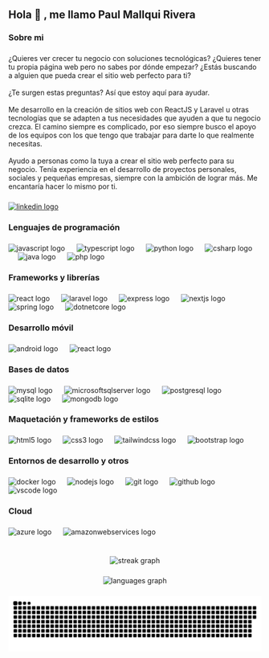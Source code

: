 <h2 align="left">Hola 👋 , me llamo Paul Mallqui Rivera</h2>

###

<h3 align="left">Sobre mi</h3>

###

<p align="left">¿Quieres ver crecer tu negocio con soluciones tecnológicas? ¿Quieres tener tu propia página web pero no sabes por dónde empezar? ¿Estás buscando a alguien que pueda crear el sitio web perfecto para ti?<br><br>¿Te surgen estas preguntas? Así que estoy aquí para ayudar.<br><br>Me desarrollo en la creación de sitios web con ReactJS y Laravel u otras tecnologías que se adapten a tus necesidades que ayuden a que tu negocio crezca. El camino siempre es complicado, por eso siempre busco el apoyo de los equipos con los que tengo que trabajar para darte lo que realmente necesitas.<br><br>Ayudo a personas como la tuya a crear el sitio web perfecto para su negocio. Tenía experiencia en el desarrollo de proyectos personales, sociales y pequeñas empresas, siempre con la ambición de lograr más. Me encantaría hacer lo mismo por ti.</p>

###

<div align="left">
  <a href="https://www.linkedin.com/in/paul-lenyn-mallqui-rivera-243541262/" target="_blank">
    <img src="https://raw.githubusercontent.com/maurodesouza/profile-readme-generator/master/src/assets/icons/social/linkedin/default.svg" width="52" height="40" alt="linkedin logo"  />
  </a>
</div>

###

<h3 align="left">Lenguajes de programación</h3>

###

<div align="left">
  <img src="https://cdn.jsdelivr.net/gh/devicons/devicon/icons/javascript/javascript-original.svg" height="40" alt="javascript logo"  />
  <img width="15" />
  <img src="https://cdn.jsdelivr.net/gh/devicons/devicon/icons/typescript/typescript-original.svg" height="40" alt="typescript logo"  />
  <img width="15" />
  <img src="https://cdn.jsdelivr.net/gh/devicons/devicon/icons/python/python-original.svg" height="40" alt="python logo"  />
  <img width="15" />
  <img src="https://cdn.jsdelivr.net/gh/devicons/devicon/icons/csharp/csharp-original.svg" height="40" alt="csharp logo"  />
  <img width="15" />
  <img src="https://cdn.jsdelivr.net/gh/devicons/devicon/icons/java/java-original.svg" height="40" alt="java logo"  />
  <img width="15" />
  <img src="https://cdn.jsdelivr.net/gh/devicons/devicon/icons/php/php-original.svg" height="40" alt="php logo"  />
</div>

###

<h3 align="left">Frameworks y librerías</h3>

###

<div align="left">
  <img src="https://cdn.jsdelivr.net/gh/devicons/devicon/icons/react/react-original.svg" height="40" alt="react logo"  />
  <img width="15" />
  <img src="https://cdn.simpleicons.org/laravel/FF2D20" height="40" alt="laravel logo"  />
  <img width="15" />
  <img src="https://cdn.jsdelivr.net/gh/devicons/devicon/icons/express/express-original.svg" height="40" alt="express logo"  />
  <img width="15" />
  <img src="https://cdn.jsdelivr.net/gh/devicons/devicon/icons/nextjs/nextjs-original.svg" height="40" alt="nextjs logo"  />
  <img width="15" />
  <img src="https://cdn.jsdelivr.net/gh/devicons/devicon/icons/spring/spring-original.svg" height="40" alt="spring logo"  />
  <img width="15" />
  <img src="https://cdn.jsdelivr.net/gh/devicons/devicon/icons/dotnetcore/dotnetcore-original.svg" height="40" alt="dotnetcore logo"  />
</div>

###

<h3 align="left">Desarrollo móvil</h3>

###

<div align="left">
  <img src="https://cdn.jsdelivr.net/gh/devicons/devicon/icons/android/android-original.svg" height="40" alt="android logo"  />
  <img width="15" />
  <img src="https://skillicons.dev/icons?i=react" height="40" alt="react logo"  />
</div>

###

<h3 align="left">Bases de datos</h3>

###

<div align="left">
  <img src="https://cdn.jsdelivr.net/gh/devicons/devicon/icons/mysql/mysql-original-wordmark.svg" height="40" alt="mysql logo"  />
  <img width="15" />
  <img src="https://cdn.jsdelivr.net/gh/devicons/devicon/icons/microsoftsqlserver/microsoftsqlserver-plain-wordmark.svg" height="40" alt="microsoftsqlserver logo"  />
  <img width="15" />
  <img src="https://cdn.jsdelivr.net/gh/devicons/devicon/icons/postgresql/postgresql-original.svg" height="40" alt="postgresql logo"  />
  <img width="15" />
  <img src="https://cdn.jsdelivr.net/gh/devicons/devicon/icons/sqlite/sqlite-original-wordmark.svg" height="40" alt="sqlite logo"  />
  <img width="15" />
  <img src="https://cdn.jsdelivr.net/gh/devicons/devicon/icons/mongodb/mongodb-plain-wordmark.svg" height="40" alt="mongodb logo"  />
</div>

###

<h3 align="left">Maquetación y frameworks de estilos</h3>

###

<div align="left">
  <img src="https://cdn.jsdelivr.net/gh/devicons/devicon/icons/html5/html5-original.svg" height="40" alt="html5 logo"  />
  <img width="15" />
  <img src="https://cdn.jsdelivr.net/gh/devicons/devicon/icons/css3/css3-original.svg" height="40" alt="css3 logo"  />
  <img width="15" />
  <img src="https://skillicons.dev/icons?i=tailwind" height="40" alt="tailwindcss logo"  />
  <img width="15" />
  <img src="https://cdn.jsdelivr.net/gh/devicons/devicon/icons/bootstrap/bootstrap-original.svg" height="40" alt="bootstrap logo"  />
</div>

###

<h3 align="left">Entornos de desarrollo y otros</h3>

###

<div align="left">
  <img src="https://cdn.simpleicons.org/docker/2496ED" height="40" alt="docker logo"  />
  <img width="15" />
  <img src="https://cdn.jsdelivr.net/gh/devicons/devicon/icons/nodejs/nodejs-plain-wordmark.svg" height="40" alt="nodejs logo"  />
  <img width="15" />
  <img src="https://cdn.jsdelivr.net/gh/devicons/devicon/icons/git/git-original.svg" height="40" alt="git logo"  />
  <img width="15" />
  <img src="https://cdn.jsdelivr.net/gh/devicons/devicon/icons/github/github-original.svg" height="40" alt="github logo"  />
  <img width="15" />
  <img src="https://cdn.jsdelivr.net/gh/devicons/devicon/icons/vscode/vscode-original.svg" height="40" alt="vscode logo"  />
</div>

###

<h3 align="left">Cloud</h3>

###

<div align="left">
  <img src="https://cdn.jsdelivr.net/gh/devicons/devicon/icons/azure/azure-original.svg" height="40" alt="azure logo"  />
  <img width="15" />
  <img src="https://skillicons.dev/icons?i=aws" height="40" alt="amazonwebservices logo"  />
</div>

###

<br clear="both">

<div align="center">
  <img src="https://streak-stats.demolab.com?user=pauldev24&locale=es&mode=daily&theme=blue-green&hide_border=false&border_radius=5&date_format=M%20j%5B,%20Y%5D" height="200" alt="streak graph"  />
</div>

###

<div align="center">
  <img src="https://github-readme-stats.vercel.app/api/top-langs?username=pauldev24&locale=es&hide_title=false&layout=compact&card_width=320&langs_count=5&theme=blue-green&hide_border=false&order=2" height="180" alt="languages graph"  />
</div>

###

<img src="https://raw.githubusercontent.com/pauldev24/pauldev24/output/snake.svg" alt="Snake animation" />

###